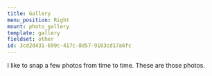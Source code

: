 ```yaml
---
title: Gallery
menu_position: Right
mount: photo_gallery
template: gallery
fieldset: other
id: 3cd2d431-699c-417c-8d57-9183cd17a6fc
---
```

I like to snap a few photos from time to time. These are those photos.
